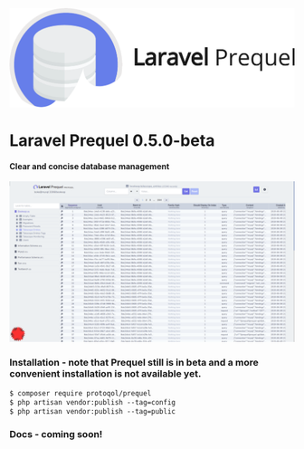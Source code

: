 ![Laravel Prequel](./assets/prequel.png)

# Laravel Prequel 0.5.0-beta #
#### Clear and concise database management ####

<img src="./assets/prequel_screenshot.png" width="700">

### Installation - note that Prequel still is in beta and a more convenient installation is not available yet.
```
$ composer require protoqol/prequel
$ php artisan vendor:publish --tag=config
$ php artisan vendor:publish --tag=public
```
### Docs - coming soon!
